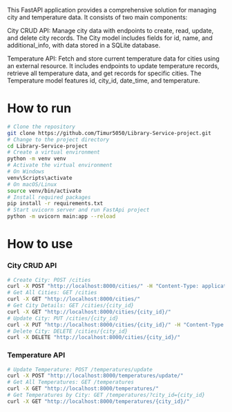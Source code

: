 This FastAPI application provides a comprehensive solution for managing city and temperature data. It consists of two main components:

City CRUD API: Manage city data with endpoints to create, read, update, and delete city records. The City model includes fields for id, name, and additional_info, with data stored in a SQLite database.

Temperature API: Fetch and store current temperature data for cities using an external resource. It includes endpoints to update temperature records, retrieve all temperature data, and get records for specific cities. The Temperature model features id, city_id, date_time, and temperature.

# How to run

```sh
# Clone the repository
git clone https://github.com/Timur5050/Library-Service-project.git
# Change to the project directory
cd Library-Service-project
# Create a virtual environment
python -m venv venv
# Activate the virtual environment
# On Windows
venv\Scripts\activate
# On macOS/Linux
source venv/bin/activate
# Install required packages
pip install -r requirements.txt
# Start uvicorn server and run FastApi project
python -m uvicorn main:app --reload
```

# How to use
### City CRUD API
```sh
# Create City: POST /cities
curl -X POST "http://localhost:8000/cities/" -H "Content-Type: application/json" -d '{"name": "CityName", "additional_info": "Info"}'
# Get All Cities: GET /cities
curl -X GET "http://localhost:8000/cities/"
# Get City Details: GET /cities/{city_id}
curl -X GET "http://localhost:8000/cities/{city_id}/"
# Update City: PUT /cities/{city_id}
curl -X PUT "http://localhost:8000/cities/{city_id}/" -H "Content-Type: application/json" -d '{"name": "UpdatedCity", "additional_info": "Updated Info"}'
# Delete City: DELETE /cities/{city_id}
curl -X DELETE "http://localhost:8000/cities/{city_id}/"
```
### Temperature API
```sh
# Update Temperature: POST /temperatures/update
curl -X POST "http://localhost:8000/temperatures/update/"
# Get All Temperatures: GET /temperatures
curl -X GET "http://localhost:8000/temperatures/"
# Get Temperatures by City: GET /temperatures/?city_id={city_id}
curl -X GET "http://localhost:8000/temperatures/{city_id}/"
```